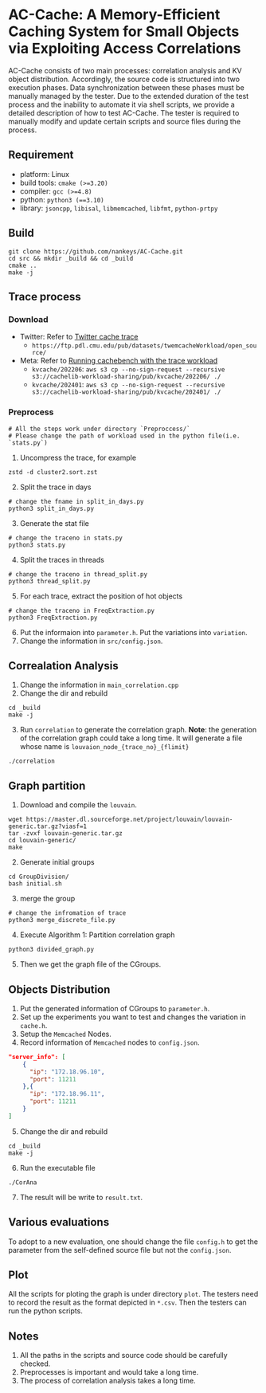 # AC-Cache: A Memory-Efficient Caching System for Small Objects via Exploiting Access Correlations
AC-Cache consists of two main processes: correlation analysis and KV object distribution.
Accordingly, the source code is structured into two execution phases.
Data synchronization between these phases must be manually managed by the tester.
Due to the extended duration of the test process and the inability to automate it via shell scripts, we provide a detailed description of how to test AC-Cache.
The tester is required to manually modify and update certain scripts and source files during the process.

## Requirement
* platform: Linux
* build tools: `cmake (>=3.20)`
* compiler: `gcc (>=4.8)`
* python: `python3 (==3.10)`
* library: `jsoncpp`, `libisal`, `libmemcached`, `libfmt`, `python-prtpy`

## Build
```shell
git clone https://github.com/nankeys/AC-Cache.git
cd src && mkdir _build && cd _build
cmake ..
make -j
```

## Trace process
### Download
* Twitter: Refer to [Twitter cache trace](https://github.com/twitter/cache-trace)
  + `https://ftp.pdl.cmu.edu/pub/datasets/twemcacheWorkload/open_source/`
* Meta: Refer to [Running cachebench with the trace workload](https://cachelib.org/docs/Cache_Library_User_Guides/Cachebench_FB_HW_eval)
    + `kvcache/202206`: `aws s3 cp --no-sign-request --recursive s3://cachelib-workload-sharing/pub/kvcache/202206/ ./`
    + `kvcache/202401`: `aws s3 cp --no-sign-request --recursive s3://cachelib-workload-sharing/pub/kvcache/202401/ ./`


### Preprocess
```shell
# All the steps work under directory `Preproccess/`
# Please change the path of workload used in the python file(i.e. `stats.py`)
```
1. Uncompress the trace, for example
```shell
zstd -d cluster2.sort.zst
```
2. Split the trace in days
```shell
# change the fname in split_in_days.py
python3 split_in_days.py
```
3. Generate the stat file
```shell
# change the traceno in stats.py
python3 stats.py
```
4. Split the traces in threads
```shell
# change the traceno in thread_split.py
python3 thread_split.py
```
5. For each trace, extract the position of hot objects
```shell
# change the traceno in FreqExtraction.py
python3 FreqExtraction.py
```
6. Put the informaion into `parameter.h`. Put the variations into `variation`.
7. Change the information in `src/config.json`.

## Correalation Analysis
1. Change the information in `main_correlation.cpp`
2. Change the dir and rebuild
```shell
cd _build
make -j
```
3. Run `correlation` to generate the correlation graph.
**Note**: the generation of the correlation graph could take a long time. It will generate a file whose name is `louvaion_node_{trace_no}_{flimit}`
```shell
./correlation
```

## Graph partition
1. Download and compile the `louvain`.
<!-- ```shell
git clone https://github.com/jlguillaume/louvain.git
cd louvain
make
```
-->
```shell
wget https://master.dl.sourceforge.net/project/louvain/louvain-generic.tar.gz?viasf=1
tar -zvxf louvain-generic.tar.gz
cd louvain-generic/
make
```

2. Generate initial groups
```shell
cd GroupDivision/
bash initial.sh
```

3. merge the group
```shell
# change the infromation of trace
python3 merge_discrete_file.py
```

4. Execute Algorithm 1: Partition correlation graph
```shell
python3 divided_graph.py
```

5. Then we get the graph file of the CGroups.

## Objects Distribution
1. Put the generated information of CGroups to `parameter.h`.
2. Set up the experiments you want to test and changes the variation in `cache.h`.
3. Setup the `Memcached` Nodes.
4. Record information of `Memcached` nodes to `config.json`.
```json
"server_info": [
    {
      "ip": "172.18.96.10",
      "port": 11211
    },{
      "ip": "172.18.96.11",
      "port": 11211
    }
]
```
5. Change the dir and rebuild
```shell
cd _build
make -j
```
6. Run the executable file
``` shell
./CorAna
```
7. The result will be write to `result.txt`.

## Various evaluations
To adopt to a new evaluation, one should change the file `config.h` to get the parameter from the self-defined source file but not the `config.json`.

## Plot
All the scripts for ploting the graph is under directory `plot`.
The testers need to record the result as the format depicted in `*.csv`.
Then the testers can run the python scripts.

## Notes
1. All the paths in the scripts and source code should be carefully checked.
2. Preprocesses is important and would take a long time.
3. The process of correlation analysis takes a long time.
